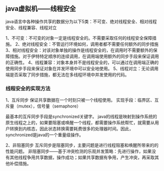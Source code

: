 ## java虚拟机——线程安全
java语言中各种操作共享的数据分为以下5类：不可变、绝对线程安全、相对线程安全、线程兼容、线程对立

1、不可变：不可变的对象一定是线程安全的。不需要采取任何的线程安全保障措施。
2、绝对线程安全：不管运行环境如何，调用者都不需要任何额外的同步措施
3、相对线程安全：对该对象单独的操作是线程安全的，在调用时不需要额外的保障措施。对于伊特特定顺序的连续调用，在调用端使用额外的同步手段来保证调用的正确性。
4、线程兼容：对象本身并不是线程安全的，可以通过在调用端正确的使用同步手段来保证对象在并发环境中可以安全地使用。
5、线程对立：无论调用端是否采取了同步措施，都无法在多线程环境中并发使用的代码。

### 线程安全的实现方法
1、互斥同步
保证共享数据在一个时刻只被一个线程使用。
实现手段：临界区、互斥量（mutex），信号量（semaphore）

最基本的互斥同步手段是synchronized关键字。
java的线程是映射到操作系统的原生线程之上的，如果要阻塞或唤醒一个线程，都需要操作系统帮忙，就需要从用户转换到内核态，因此状态转换需要耗费很多的处理器时间。因此，synchronized是java的一个重量级操作。

2、非阻塞同步
互斥同步是阻塞同步，主要问题是进行线程阻塞和唤醒所带来的的性能问题。
非阻塞同步——基于冲突检测的乐观并发策略：先进行操作，如果没有其他线程争用共享数据，操作成功；如果共享数据有争用，产生冲突，再采取其他补偿措施。